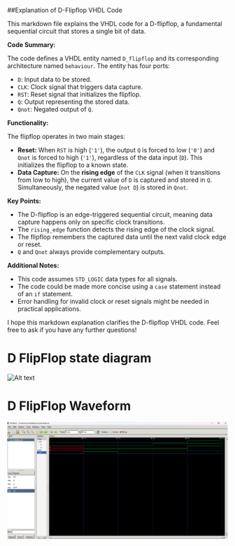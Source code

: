##Explanation of D-Flipflop VHDL Code

This markdown file explains the VHDL code for a D-flipflop, a fundamental sequential circuit that stores a single bit of data.

**Code Summary:**

The code defines a VHDL entity named `D_flipflop` and its corresponding architecture named `behaviour`. The entity has four ports:

- `D`: Input data to be stored.
- `CLK`: Clock signal that triggers data capture.
- `RST`: Reset signal that initializes the flipflop.
- `Q`: Output representing the stored data.
- `Qnot`: Negated output of `Q`.

**Functionality:**

The flipflop operates in two main stages:

- **Reset:** When `RST` is high (`'1'`), the output `Q` is forced to low (`'0'`) and `Qnot` is forced to high (`'1'`), regardless of the data input (`D`). This initializes the flipflop to a known state.
- **Data Capture:** On the **rising edge** of the `CLK` signal (when it transitions from low to high), the current value of `D` is captured and stored in `Q`. Simultaneously, the negated value (`not D`) is stored in `Qnot`.

**Key Points:**

- The D-flipflop is an edge-triggered sequential circuit, meaning data capture happens only on specific clock transitions.
- The `rising_edge` function detects the rising edge of the clock signal.
- The flipflop remembers the captured data until the next valid clock edge or reset.
- `Q` and `Qnot` always provide complementary outputs.

**Additional Notes:**

- This code assumes `STD_LOGIC` data types for all signals.
- The code could be made more concise using a `case` statement instead of an `if` statement.
- Error handling for invalid clock or reset signals might be needed in practical applications.

I hope this markdown explanation clarifies the D-flipflop VHDL code. Feel free to ask if you have any further questions!

# D FlipFlop state diagram
![Alt text](../Images/df.drawio.png.png)
# D FlipFlop Waveform
![Alt text](../Images/dflipflop.png)
